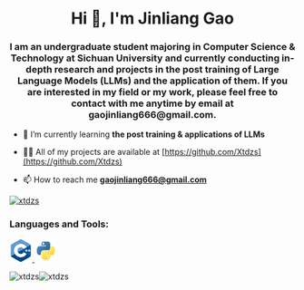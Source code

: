 <h1 align="center">Hi 👋, I'm Jinliang Gao</h1>
<h3 align="center">I am an undergraduate student majoring in Computer Science & Technology at Sichuan University and currently conducting in-depth research and projects in the post training of Large Language Models (LLMs) and the application of them. If you are interested in my field or my work, please feel free to contact with me anytime by email at gaojinliang666@gmail.com.</h3>

- 🌱 I’m currently learning **the post training & applications of LLMs**

- 👨‍💻 All of my projects are available at [https://github.com/Xtdzs](https://github.com/Xtdzs)

- 📫 How to reach me **gaojinliang666@gmail.com**

<p align="left"> <a href="https://github.com/ryo-ma/github-profile-trophy"><img src="https://github-profile-trophy.vercel.app/?username=xtdzs" alt="xtdzs" /></a> </p>

<h3 align="left">Languages and Tools:</h3>
<p align="left"> <a href="https://www.w3schools.com/cpp/" target="_blank" rel="noreferrer"> <img src="https://raw.githubusercontent.com/devicons/devicon/master/icons/cplusplus/cplusplus-original.svg" alt="cplusplus" width="40" height="40"/> </a> <a href="https://www.python.org" target="_blank" rel="noreferrer"> <img src="https://raw.githubusercontent.com/devicons/devicon/master/icons/python/python-original.svg" alt="python" width="40" height="40"/> </a> </p>

<div style="display: flex; align-items: flex-start;">
  <img align="left" src="https://github-readme-stats.vercel.app/api/top-langs?username=xtdzs&show_icons=true&locale=en&layout=compact" alt="xtdzs" height="150" />
  <img align="left" src="https://github-readme-stats.vercel.app/api?username=xtdzs&show_icons=true&locale=en" alt="xtdzs" height="150" />
</div>

